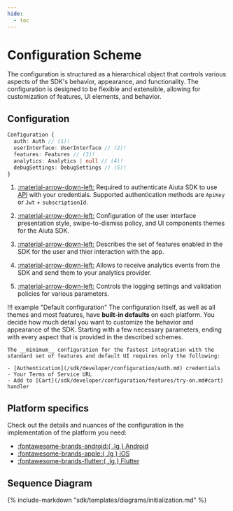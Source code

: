 ```yaml
---
hide:
  - toc
---
```

# Configuration Scheme

The configuration is structured as a hierarchical object that controls various aspects of the SDK's behavior, appearance, and functionality. The configuration is designed to be flexible and extensible, allowing for customization of features, UI elements, and behavior.

## Configuration

```typescript
Configuration {
  auth: Auth // (1)!
  userInterface: UserInterface // (2)!
  features: Features // (3)!
  analytics: Analytics | null // (4)!
  debugSettings: DebugSettings // (5)!
}
```

1.  [:material-arrow-down-left:](/sdk/developer/configuration/auth.md) Required to authenticate Aiuta SDK to use [API](/api/try-on/index.md) with your credentials. Supported authentication methods are `ApiKey` or `Jwt` + `subscriptionId`.

2. [:material-arrow-down-left:](/sdk/developer/configuration/ui/index.md) Configuration of the user interface presentation style, swipe-to-dismiss policy, and UI components themes for the Aiuta SDK.

3. [:material-arrow-down-left:](/sdk/developer/configuration/features/index.md) Describes the set of features enabled in the SDK for the user and thier interaction with the app.

4. [:material-arrow-down-left:](/sdk/developer/configuration/analytics.md) Allows to receive analytics events from the SDK and send them to your analytics provider.

5. [:material-arrow-down-left:](/sdk/developer/configuration/debug-settings.md) Controls the logging settings and validation policies for various parameters.

!!! example "Default configuration"
    The configuration itself, as well as all themes and most features, have __built-in defaults__ on each platform. You decide how much detail you want to customize the behavior and appearance of the SDK. Starting with a few necessary parameters, ending with every aspect that is provided in the described schemes.

    The __minimum__ configuration for the fastest integration with the standard set of features and default UI requires only the following:
    
    - [Authentication](/sdk/developer/configuration/auth.md) credentials
    - Your Terms of Service URL
    - Add to [Cart](/sdk/developer/configuration/features/try-on.md#cart) handler

## Platform specifics

Check out the details and nuances of the configuration in the implementation of the platform you need:

<div class="grid cards small" markdown>

- [:fontawesome-brands-android:{ .lg } Android](/sdk/android/tryon-ui/configuration.md)
- [:fontawesome-brands-apple:{ .lg } iOS](/sdk/ios/configuration.md)
- [:fontawesome-brands-flutter:{ .lg } Flutter](/sdk/flutter/configuration.md)

</div>

## Sequence Diagram

{% include-markdown "sdk/templates/diagrams/initialization.md" %}
